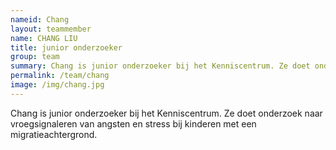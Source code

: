 ```yaml
---
nameid: Chang
layout: teammember
name: CHANG LIU
title: junior onderzoeker
group: team
summary: Chang is junior onderzoeker bij het Kenniscentrum. Ze doet onderzoek naar vroegsignaleren van angsten en stress bij kinderen met een migratieachtergrond.
permalink: /team/chang
image: /img/chang.jpg
---
```


Chang is junior onderzoeker bij het Kenniscentrum. Ze doet onderzoek naar vroegsignaleren van angsten en stress bij kinderen met een migratieachtergrond.

